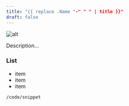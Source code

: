 ```yaml
---
title: "{{ replace .Name "-" " " | title }}"
draft: false
---
```


![alt](//via.placeholder.com/640x150)

Description...

### List
- item
- item
- item

```bash
/code/snippet
```
